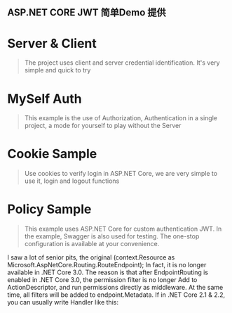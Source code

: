 ## ASP.NET CORE JWT 简单Demo 提供

# Server & Client
> The project uses client and server credential identification. It's very simple and quick to try
# MySelf Auth
> This example is the use of Authorization, Authentication in a single project, a mode for yourself to play without the Server
# Cookie Sample
> Use cookies to verify login in ASP.NET Core, we are very simple to use it, login and logout functions
# Policy Sample
> This example uses ASP.NET Core for custom authentication JWT. In the example, Swagger is also used for testing. The one-stop configuration is available at your convenience.

I saw a lot of senior pits, the original (context.Resource as Microsoft.AspNetCore.Routing.RouteEndpoint); In fact, it is no longer available in .NET Core 3.0. The reason is that after EndpointRouting is enabled in .NET Core 3.0, the permission filter is no longer Add to ActionDescriptor, and run permissions directly as middleware. At the same time, all filters will be added to endpoint.Metadata. If in .NET Core 2.1 & 2.2, you can usually write Handler like this:

<?php
    echo "Hello world!";
?>
